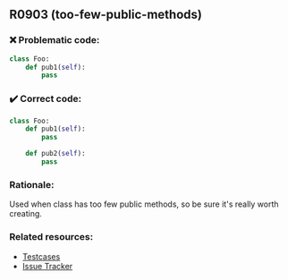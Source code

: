 ## R0903 (too-few-public-methods)

### :x: Problematic code:

```python
class Foo:
    def pub1(self):
        pass
```

### :heavy_check_mark: Correct code:

```python
class Foo:
    def pub1(self):
        pass

    def pub2(self):
        pass
```

### Rationale:

Used when class has too few public methods, so be sure it's really worth creating.

### Related resources:

- [Testcases](https://github.com/PyCQA/pylint/blob/master/tests/functional/too/too_few_public_methods.py)
- [Issue Tracker](https://github.com/PyCQA/pylint/issues?q=is%3Aissue+%22too-few-public-methods%22+OR+%22R0903%22)
